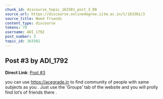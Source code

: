 ```yaml
---
chunk_id: discourse_topic_163381_post_3_00
source_url: https://discourse.onlinedegree.iitm.ac.in/t/163381/3
source_title: Need friends
content_type: discourse
tokens: 79
username: ADI_1792
post_number: 3
topic_id: 163381
---
```


## Post #3 by ADI_1792

**Direct Link**: [Post #3](https://discourse.onlinedegree.iitm.ac.in/t/163381/3)

you can use https://acegrade.in to find community of people with same subjects as you . Just use the ‘Groups’ tab of the website and you will prolly find lot’s of friends there .
